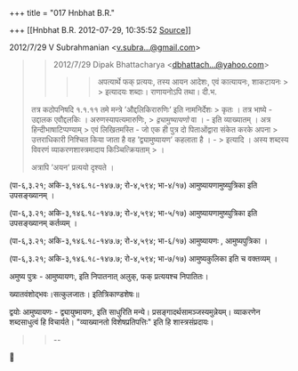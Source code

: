 +++
title = "017 Hnbhat B.R."

+++
[[Hnbhat B.R.	2012-07-29, 10:35:52 [Source](https://groups.google.com/g/bvparishat/c/ge0r5iZGzZw)]]



  
  

2012/7/29 V Subrahmanian \<[v.subra...@gmail.com]()\>

  

>   
>   
> > 
> > 
> > 2012/7/29 Dipak Bhattacharya \<[dbhattach...@yahoo.com]()\>  
> > > 
> > > > 
> > > > 
> > > > 
> > > > 
> > > > अपत्यार्थे फक् प्रत्ययः, तस्य आयन आदेशः, एवं कात्यायनः, शाकटायनः > > इत्यादयः शब्दाः। राणायनोऽपि तथा। दी.भ.  
> > > > 
> > > > 
> > > > 
> > 
> > 
> >   
> तत्र कठोपनिषदि १.१.११ तमे मन्त्रे ’औद्दलिकिरारुणिः’ इति नामनिर्देशः > कृतः । तत्र भाष्ये - उद्दालक एवौद्दलकिः । अरुणस्यापत्यमारुणिः, > *द्व्यामुष्यायणो* वा । - इति व्याख्यातम् । अत्र हिन्दीभाषाटिप्पण्याम् > एवं लिखितमस्ति - जो एक ही पुत्र दो पिताओंद्वारा संकेत करके अपना > उत्तराधिकारी निश्चित किया जाता है वह ’द्व्यामुष्यायण’ कहलाता है । - > इत्यादि । अस्य शब्दस्य विवरणं व्याकरणशास्त्रमादाय किञ्चित्क्रियताम् > ।  
>   
> अत्रापि ’अयन’ प्रत्ययो दृश्यते ।  
>   
> > 
> > 

  

  

  

(पा-६,३.२१; अकि-३,१४६.१८-१४७.७; रो-४,५९४; भा-४/१७) आमुष्यायणामुष्य्पुत्रिका इति उपसङ्ख्यानम् ।

  

(पा-६,३.२१; अकि-३,१४६.१८-१४७.७; रो-४,५९४; भा-५/१७) आमुष्यायणामुष्य्पुत्रिका इति उपसङ्ख्यानम् कर्तव्यम् ।

  

(पा-६,३.२१; अकि-३,१४६.१८-१४७.७; रो-४,५९४; भा-६/१७) आमुष्यायणः , आमुष्यपुत्रिका ।

  

(पा-६,३.२१; अकि-३,१४६.१८-१४७.७; रो-४,५९४; भा-७/१७) आमुष्यकुलिका इति च वक्तव्यम् ।

  

अमुष्य पुत्रः - आमुष्यायणः, इति निपातनात् अलुक्, फक् प्रत्ययश्च निपातितः।

  

ख्यातवंशोद्भवः।सत्कुलजातः। इतित्रिकाण्डशेषः॥

  

द्वयोः आमुष्यायणः - द्व्यायुष्मायणः, इति साधुरिति मन्ये। प्रसङ्गादर्थसामञ्जस्यमुन्नेयम्। व्याकरणेन शब्दसाधुत्वं हि विचार्यते। "व्याख्यानतो विशेषप्रतिपत्तिः" इति हि शास्त्रसंप्रदायः।

  

  



> 
> > 
> > --
> > 
> > 



